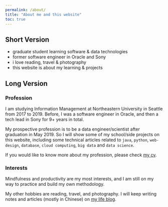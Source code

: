 ```yaml
---
permalink: /about/
title: "About me and this website"
toc: true
---
```


## Short Version

- graduate student learning software & data technologies
- former software engineer in Oracle and Sony
- i love reading, travel & photography
- this website is about my learning & projects

## Long Version
### Profession
I am studying Information Management at Northeastern University in Seattle from 2017 to 2019. Before, I was a software engineer in Oracle, and then a tech lead in Sony for 9+ years in total.

My prospective profession is to be a data engineer/scientist after graduation in May 2019. So I will show some of my school/side projects on this website, including some technical articles related to `java`, `python`, `web-design`, `database`, `cloud computing`, `big data` and `data science`.

If you would like to know more about my profession, please check [my cv](https://www.linkedin.com/in/binshi/).

### Interests
Mindfulness and productivity are my most interests, and I am still on my way to practice and build my own methodology.

My other hobbies are reading, travel, and photography. I will keep writing notes and articles (mostly in Chinese) on [my life blog](http://shibin.info).
